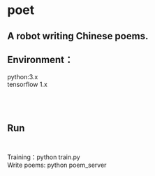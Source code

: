 # poet
A robot writing Chinese poems.
<br /> <br /> 
Environment：
---
python:3.x <br /> 
tensorflow  1.x

<br /> <br /> 
Run<br /> <br /> 
---
Training：python train.py <br /> 
Write poems: python poem_server<br /> 


